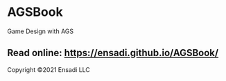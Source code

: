 # AGSBook
Game Design with AGS

## Read online: https://ensadi.github.io/AGSBook/

Copyright ©2021 Ensadi LLC

